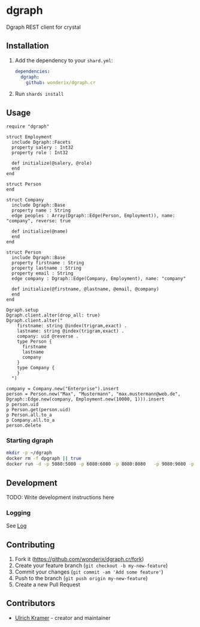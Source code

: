 # dgraph

Dgraph REST client for crystal

## Installation

1. Add the dependency to your `shard.yml`:

   ```yaml
   dependencies:
     dgraph:
       github: wonderix/dgraph.cr
   ```

2. Run `shards install`

## Usage

```crystal
require "dgraph"

struct Employment
  include Dgraph::Facets
  property salery : Int32
  property role : Int32

  def initialize(@salery, @role)
  end
end

struct Person
end

struct Company
  include Dgraph::Base
  property name : String
  edge peoples : Array(Dgraph::Edge(Person, Employment)), name: "company", reverse: true

  def initialize(@name)
  end
end

struct Person
  include Dgraph::Base
  property firstname : String
  property lastname : String
  property email : String
  edge company : Dgraph::Edge(Company, Employment), name: "company"

  def initialize(@firstname, @lastname, @email, @company)
  end
end

Dgraph.setup
Dgraph.client.alter(drop_all: true)
Dgraph.client.alter("
    firstname: string @index(trigram,exact) .
    lastname: string @index(trigram,exact) .
    company: uid @reverse .
    type Person {
      firstname
      lastname
      company
    }
    type Company {
    }
  ")

company = Company.new("Enterprise").insert
person = Person.new("Max", "Mustermann", "max.mustermann@web.de", Dgraph::Edge.new(company, Employment.new(10000, 1))).insert
p person.uid
p Person.get(person.uid)
p Person.all.to_a
p Company.all.to_a
person.delete
```

### Starting dgraph

```bash
mkdir -p ~/dgraph
docker rm -f dpgraph || true
docker run -d -p 5080:5080 -p 6080:6080 -p 8080:8080   -p 9080:9080 -p 8000:8000 -v ~/dgraph:/dgraph --name dgraph  dgraph/standalone:v21.03.1
```

## Development

TODO: Write development instructions here

### Logging

See [Log](https://crystal-lang.org/api/1.0.0/Log.html)

## Contributing

1. Fork it (<https://github.com/wonderix/dgraph.cr/fork>)
2. Create your feature branch (`git checkout -b my-new-feature`)
3. Commit your changes (`git commit -am 'Add some feature'`)
4. Push to the branch (`git push origin my-new-feature`)
5. Create a new Pull Request

## Contributors

- [Ulrich Kramer](https://github.com/wonderix) - creator and maintainer
